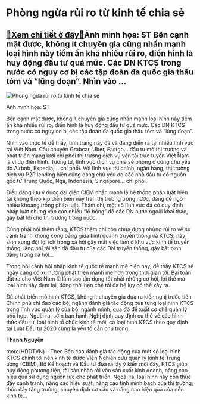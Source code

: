 Phòng ngừa rủi ro từ kinh tế chia sẻ
====================================

[:gift:Xem chi tiết ở đây:gift:](https://hddtvn.com/phong-ngua-rui-ro-tu-kinh-te-chia-se/)Ảnh minh họa: ST Bên cạnh mặt được, không ít chuyên gia cũng nhấn mạnh loại hình này tiềm ẩn khá nhiều rủi ro, điển hình là huy động đầu tư quá mức. Các DN KTCS trong nước có nguy cơ bị các tập đoàn đa quốc gia thâu tóm và “lũng đoạn”. Nhìn vào …
------------------------------------------------------------------------------------------------------------------------------------------------------------------------------------------------------------------------------------------------------





![Phòng ngừa rủi ro từ kinh tế chia sẻ](https://hddtvn.com/wp-content/uploads/2021/01/3821_1-_download.png "Phòng ngừa rủi ro từ kinh tế chia sẻ")


Ảnh minh họa: ST



Bên cạnh mặt được, không ít chuyên gia cũng nhấn mạnh loại hình này tiềm ẩn khá nhiều rủi ro, điển hình là huy động đầu tư quá mức. Các DN KTCS trong nước có nguy cơ bị các tập đoàn đa quốc gia thâu tóm và “lũng đoạn”.


Nhìn vào thực tế dễ thấy, tình trạng này đã và đang diễn ra tại nhiều lĩnh vực tại Việt Nam. Câu chuyện Grabcar, Uber, Fastgo… đầu tư mở thị trường và phát triển mạng lưới chi phối thị trường dịch vụ vận tải trực tuyến Việt Nam là ví dụ điển hình. Tương tự, lĩnh vực dịch vụ chia sẻ phòng ở cũng chủ yếu do Airbnb, Expedia,… chi phối. Với lĩnh vực tài chính, ngân hàng, thị trường dịch vụ P2P lending hiện cũng đang chủ yếu do các nhà đầu tư có nguồn gốc từ Trung Quốc, Nga, Indonesia, Singapore… chi phối.


Điều đáng lưu ý được đại diện CIEM nhấn mạnh là hệ thống pháp luật hiện tại không theo kịp diễn biến này trên thị trường trong nước, đang để ngỏ nhiều khoảng trống pháp luật. Thậm chí, một số lĩnh vực đã có quy định pháp luật nhưng vẫn còn nhiều “lỗ hổng” để các DN nước ngoài khai thác, gây bất lợi cho thị trường trong nước.


Cũng phải nói thêm rằng, KTCS thậm chí còn chứa đựng những rủi ro về sự cạnh tranh không công bằng giữa kinh doanh truyền thống và KTCS; nảy sinh xung đột lợi ích trong xã hội gây mất việc làm ở khu vực kinh tế truyền thống, lãng phí tài sản đã đầu tư của các DN truyền thống, gây bất bình đẳng trong xã hội…


Trong bối cảnh hội nhập kinh tế quốc tế mạnh mẽ hiện nay, dễ thấy KTCS sẽ ngày càng có xu hướng phát triển mạnh mẽ hơn trong thời gian tới. Bài toán đặt ra cho Việt Nam là làm sao tận dụng tốt nhất những cơ hội, lợi thế mà loại hình này đem lại, đồng thời hạn chế tối đa hệ lụy có thể xảy ra.


Để phát triển mô hình KTCS, không ít chuyên gia đưa ra kiến nghị trước tiên Chính phủ chỉ đạo các bộ, ngành đánh giá tác động của từng loại hình KTCS trong lĩnh vực quản lý của bộ, ngành mình, qua đó đề xuất cơ chế quản lý phù hợp. Ngoài ra, sớm ban hành Nghị định quy định cụ thể về các hình thức đầu tư, loại hình tổ chức kinh tế mới, có loại hình KTCS theo quy định tại Luật Đầu tư 2020 cũng là yếu tố cần chú trọng.




**Thanh Nguyễn**



more(HDDTVN) – Theo Báo cáo đánh giá tác động của một số loại hình KTCS chính tới nền kinh tế được Viện Nghiên cứu quản lý kinh tế Trung ương (CIEM), Bộ Kế hoạch và Đầu tư đưa ra lấy ý kiến mới đây, KTCS giúp huy động phương tiện, tài sản nhàn rỗi vào sản xuất kinh doanh, nâng cao hiệu quả sử dụng nguồn lực cho phát triển. Ngoài ra, loại hình này còn thúc đẩy cạnh tranh, nâng cao hiệu suất, nâng cao tính minh bạch của thị trường; thúc đẩy tăng trưởng, chuyển dịch cơ cấu và nâng cao hiệu quả của nền kinh tế…

